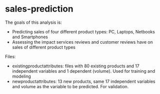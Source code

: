 # sales-prediction

The goals of this analysis is:

- Predicting sales of four different product types: PC, Laptops, Netbooks and Smartphones
- Assessing the impact services reviews and customer reviews have on sales of different product types

Files:

- existingproductattributes: files with 80 existing products and 17 independent variables and 1 dependent (volume). Used for training and modeling
- newproductattributes: 13 new products, same 17 independent variables and volume as the variable to be predicted. For validation.
